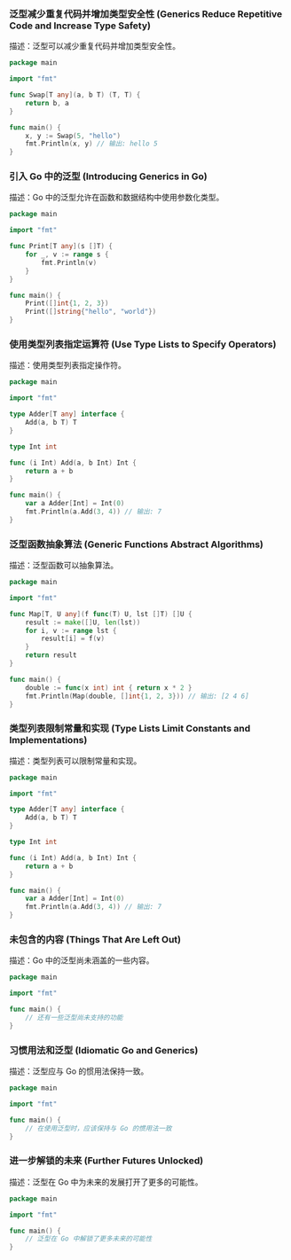 ### 泛型减少重复代码并增加类型安全性 (Generics Reduce Repetitive Code and Increase Type Safety)
描述：泛型可以减少重复代码并增加类型安全性。

```go
package main

import "fmt"

func Swap[T any](a, b T) (T, T) {
    return b, a
}

func main() {
    x, y := Swap(5, "hello")
    fmt.Println(x, y) // 输出: hello 5
}
```

### 引入 Go 中的泛型 (Introducing Generics in Go)
描述：Go 中的泛型允许在函数和数据结构中使用参数化类型。

```go
package main

import "fmt"

func Print[T any](s []T) {
    for _, v := range s {
        fmt.Println(v)
    }
}

func main() {
    Print([]int{1, 2, 3})
    Print([]string{"hello", "world"})
}
```

### 使用类型列表指定运算符 (Use Type Lists to Specify Operators)
描述：使用类型列表指定操作符。

```go
package main

import "fmt"

type Adder[T any] interface {
    Add(a, b T) T
}

type Int int

func (i Int) Add(a, b Int) Int {
    return a + b
}

func main() {
    var a Adder[Int] = Int(0)
    fmt.Println(a.Add(3, 4)) // 输出: 7
}
```

### 泛型函数抽象算法 (Generic Functions Abstract Algorithms)
描述：泛型函数可以抽象算法。

```go
package main

import "fmt"

func Map[T, U any](f func(T) U, lst []T) []U {
    result := make([]U, len(lst))
    for i, v := range lst {
        result[i] = f(v)
    }
    return result
}

func main() {
    double := func(x int) int { return x * 2 }
    fmt.Println(Map(double, []int{1, 2, 3})) // 输出: [2 4 6]
}
```

### 类型列表限制常量和实现 (Type Lists Limit Constants and Implementations)
描述：类型列表可以限制常量和实现。

```go
package main

import "fmt"

type Adder[T any] interface {
    Add(a, b T) T
}

type Int int

func (i Int) Add(a, b Int) Int {
    return a + b
}

func main() {
    var a Adder[Int] = Int(0)
    fmt.Println(a.Add(3, 4)) // 输出: 7
}
```

### 未包含的内容 (Things That Are Left Out)
描述：Go 中的泛型尚未涵盖的一些内容。

```go
package main

import "fmt"

func main() {
    // 还有一些泛型尚未支持的功能
}
```

### 习惯用法和泛型 (Idiomatic Go and Generics)
描述：泛型应与 Go 的惯用法保持一致。

```go
package main

import "fmt"

func main() {
    // 在使用泛型时，应该保持与 Go 的惯用法一致
}
```

### 进一步解锁的未来 (Further Futures Unlocked)
描述：泛型在 Go 中为未来的发展打开了更多的可能性。

```go
package main

import "fmt"

func main() {
    // 泛型在 Go 中解锁了更多未来的可能性
}
```